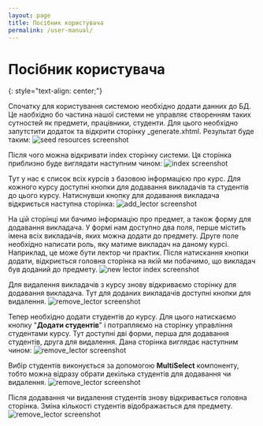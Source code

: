 ```yaml
---
layout: page
title: Посібник користувача
permalink: /user-manual/
---
```


# Посібник користувача
{: style="text-align: center;"}


Спочатку для користування системою необхідно додати данних до БД. Це наобхідно бо частина нашої системи не управляє створенням таких сутностей як предмети, працівники, студенти.
Для цього необхідно запутстити додаток та відкрити сторінку _generate.xhtml. Результат буде таким:
![seed resources screenshot]({{site.site_url}}/assets/img/1.png)

Після чого можна відкривати index сторінку системи. Ця сторінка приблизно буде виглядати наступним чином:
![index screenshot]({{site.site_url}}/assets/img/2.png)

Тут у нас є список всіх курсів з базовою інформацією про курс. Для кожного курсу доступні кнопки для додавання викладачів та студентів до цього курсу. 
Натиснувши кнопку для додавання викладача відкриється наступна сторінка:
![add_lector screenshot]({{site.site_url}}/assets/img/3.png)

На цій сторінці ми бачимо інформацію про предмет, а також форму для додавання викладача. У формі нам доступно два поля,
перше містить імена всіх викладачів, яких можна додати до предмету. Друге поле необхідно написати роль, яку матиме викладач на даному курсі.
Наприклад, це може бути лектор чи практик.
Після натискання кнопки додати, відкриється головна сторінка на якій ми побачимо, що викладач був доданий до предмету.
![new lector index screenshot]({{site.site_url}}/assets/img/4.png)

Для видалення викладачів з курсу знову відкриваємо сторінку для додавання викладача. Тут для доданих викладачів доступні кнопки для видалення.
![remove_lector screenshot]({{site.site_url}}/assets/img/11.png)

Тепер необхідно додати студентів до курсу. Для цього натискаємо кнопку "**Додати студентів**" і потрапляємо на сторінку управління студентами курсу.
Тут доступні дві форми, перша для додавання студентів, друга для видалення. Дана сторінка виглядає наступним чином:
![remove_lector screenshot]({{site.site_url}}/assets/img/5.png)

Вибір студентів виконується за допомогою **MultiSelect** компоненту, тобто можна відразу обрати декілька студентів для додавання чи видалення.
![remove_lector screenshot]({{site.site_url}}/assets/img/6.png)

Після додавання чи видалення студентів знову відкривається головна сторінка. Зміна кількості студентів відображається для предмету.
![remove_lector screenshot]({{site.site_url}}/assets/img/7.png)
